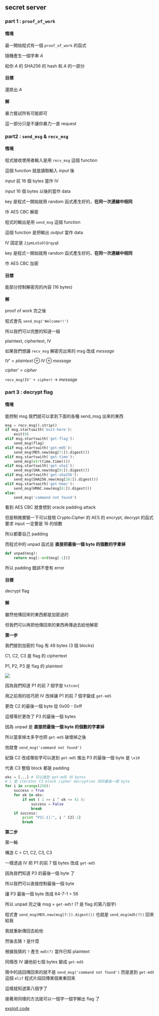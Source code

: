## secret server

### part 1 : `proof_of_work`

#### 情境

最一開始程式有一個 `proof_of_work` 的函式

隨機產生一個字串 $A$

給你 $A$ 的 SHA256 的 hash 和 $A$ 的一部分

#### 目標

還原出 $A$

#### 解

暴力嘗試所有可能即可

這一部分只是不讓你暴力一直 request

### part2 : `send_msg` & `recv_msg`

#### 情境

程式接收使用者輸入是用 `recv_msg` 這個 function

這個 function 就是讀取輸入 $input$ 後

$input$ 前 16 個 bytes 當作 IV

$input$ 16 個 bytes 以後的當作 data

key 是程式一開始就用 random 函式產生好的，**在同一次連線中相同**

作 AES CBC 解密


程式的輸出是用 `send_msg` 這個 function

這個 function 是把輸出 $output$ 當作 data

IV 固定是 `2jpmLoSsOlQrqyqE`

key 是程式一開始就用 random 函式產生好的，**在同一次連線中相同**

作 AES CBC 加密

#### 目標

能部分控制解密完的內容 (16 bytes)

#### 解

proof of work 完之後

程式會先 `send_msg('Welcome!!')`

所以我們可以完整的知道一組

plaintext, ciphertext, IV

如果我們想讓 `recv_msg` 解密完出來的 msg 改成 $message$

$IV' = plaintext \oplus IV \oplus message$

$cipher' = cipher$

`recv_msg(IV' + cipher)` $\to$ $message$

### part 3 : decrypt flag

#### 情境

能控制 msg 我們就可以拿到下面的各種 send_msg 出來的東西

```python
msg = recv_msg().strip()
if msg.startswith('exit-here'):
    exit(0)
elif msg.startswith('get-flag'):
    send_msg(flag)
elif msg.startswith('get-md5'):
    send_msg(MD5.new(msg[7:]).digest())
elif msg.startswith('get-time'):
    send_msg(str(time.time()))
elif msg.startswith('get-sha1'):
    send_msg(SHA.new(msg[8:]).digest())
elif msg.startswith('get-sha256'):
    send_msg(SHA256.new(msg[10:]).digest())
elif msg.startswith('get-hmac'):
    send_msg(HMAC.new(msg[8:]).digest())
else:
    send_msg('command not found')
```

看到 AES CBC 就會想到 oracle padding attack

但是稍微實驗一下可以發現 Crypto.Cipher 的 AES 的 encrypt, decrypt 的函式要求 input 一定要是 16 的倍數

所以都要自己 padding

而程式中的 unpad 函式是 **直接把最後一個 byte 的個數的字拿掉**

```python
def unpad(msg):
    return msg[:-ord(msg[-1])]
```

所以 padding 錯誤不會有 error

#### 目標

decrypt flag

#### 解

雖然他傳回來的東西都是加密過的

但我們可以再把他傳回來的東西再傳過去給他解密

**第一步**

我們接到加密的 flag 有 48 bytes (3 個 blocks)

C1, C2, C3 是 flag 的 ciphertext

P1, P2, P3 是 flag 的 plaintext

![](https://i.imgur.com/h6JD5Gc.png)

因為我們知道 P1 的前 7 個字是 `hitcon{`

用之前用的技巧把 IV 改掉讓 P1 的前 7 個字變成 `get-md5`


更改 C2 的最後一個 byte 從 0x00 - 0xff

這樣等於更改了 P3 的最後一個 bytes

因為 unpad 是 **直接把最後一個 byte 的個數的字拿掉**

所以當拿掉太多字也把 `get-md5` 破壞掉之後

他就會 `send_msg('command not found')`

紀錄 C2 改成哪些字可以進到 `get-md5` 推出 P3 的最後一個 byte 是 `\x10`

代表 C3 整個 block 都是 padding

```python
oks = [...] # 可以進到 get-md5 的 bytes
# i 是 iterater C3 block cipher decryption 完的最後一個 byte
for i in xrange(256):
    success = True
    for ok in oks:
        if not ( 1 <= i ^ ok <= 41 ):
            success = False
            break
    if success:
        print "P3[-1]:", i ^ C2[-1]
        break
```

**第二步**

第一輪

構造 C = C1, C2, C3, C3

一樣透過 IV 把 P1 的前 7 個 bytes 改成 `get-md5`

因為我們知道 P3 的最後一個 byte 了

所以我們可以直接控制最後一個 byte

讓 P3 最後一個 byte 改成 64-7-1 = 56

所以 unpad 完之後 msg = `get-md5?` (? 是 flag 的第八個字)

程式會 `send_msg(MD5.new(msg[7:]).digest())` 也就是 `send_msg(md5(?))` 回來給我

我就重新傳回去給他

然後去猜 `?` 是什麼

根據我猜的 `?` 產生 `md5(?)` 當作已知 plaintext

同樣改 IV 讓他前七個 bytes 變成 `get-md5`

猜中的話回傳回來的就不是 `send_msg('command not found')` 而是進到 `get-md5` 這個 `elif` 程式片段回傳某個東東回來

這樣就知道第八個字了

接著用同樣的方法就可以一個字一個字解出 flag 了

[exploit code](https://github.com/OAlienO/CTF/blob/master/HITCON-CTF-quals-2017/secret-server/exploit.py)
